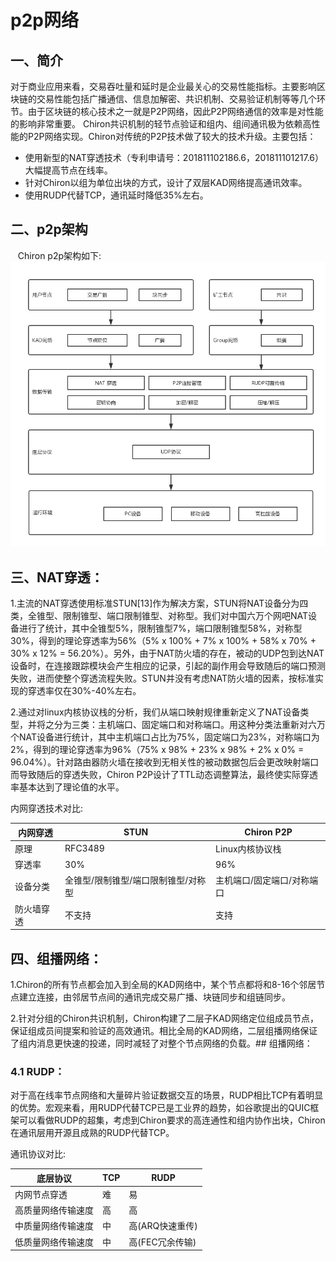 # p2p网络

## 一、简介
  对于商业应用来看，交易吞吐量和延时是企业最关心的交易性能指标。主要影响区块链的交易性能包括广播通信、信息加解密、共识机制、交易验证机制等等几个环节。由于区块链的核心技术之一就是P2P网络，因此P2P网络通信的效率是对性能的影响非常重要。
  Chiron共识机制的轻节点验证和组内、组间通讯极为依赖高性能的P2P网络实现。Chiron对传统的P2P技术做了较大的技术升级。主要包括：
  - 使用新型的NAT穿透技术（专利申请号：201811102186.6，201811101217.6）大幅提高节点在线率。
  - 针对Chiron以组为单位出块的方式，设计了双层KAD网络提高通讯效率。
  - 使用RUDP代替TCP，通讯延时降低35%左右。

## 二、p2p架构
   Chiron p2p架构如下:
 ![](p2p.png)

## 三、NAT穿透：

   1.主流的NAT穿透使用标准STUN[13]作为解决方案，STUN将NAT设备分为四类，全锥型、限制锥型、端口限制锥型、对称型。我们对中国六万个网吧NAT设备进行了统计，其中全锥型5%，限制锥型7%，端口限制锥型58%，对称型30%，得到的理论穿透率为56%（5% x 100% + 7% x 100% + 58% x 70% + 30% x 12% = 56.20%）。另外，由于NAT防火墙的存在，被动的UDP包到达NAT设备时，在连接跟踪模块会产生相应的记录，引起的副作用会导致随后的端口预测失败，进而使整个穿透流程失败。STUN并没有考虑NAT防火墙的因素，按标准实现的穿透率仅在30%-40%左右。
   
   2.通过对linux内核协议栈的分析，我们从端口映射规律重新定义了NAT设备类型，并将之分为三类：主机端口、固定端口和对称端口。用这种分类法重新对六万个NAT设备进行统计，其中主机端口占比为75%，固定端口为23%，对称端口为2%，得到的理论穿透率为96%（75% x 98% + 23% x 98% + 2% x 0% = 96.04%）。针对路由器防火墙在接收到无相关性的被动数据包后会更改映射端口而导致随后的穿透失败，Chiron P2P设计了TTL动态调整算法，最终使实际穿透率基本达到了理论值的水平。
   
   内网穿透技术对比:
   
   | 内网穿透 | STUN | Chiron P2P |
   | --- | --- | --- |
   | 原理 | RFC3489 | Linux内核协议栈 |
   | 穿透率 | 30% | 96% |
   | 设备分类 | 全锥型/限制锥型/端口限制锥型/对称型 | 主机端口/固定端口/对称端口 |
   | 防火墙穿透 | 不支持 | 支持 |
  
## 四、组播网络：
   1.Chiron的所有节点都会加入到全局的KAD网络中，某个节点都将和8-16个邻居节点建立连接，由邻居节点间的通讯完成交易广播、块链同步和组链同步。
   
   2.针对分组的Chiron共识机制，Chiron构建了二层子KAD网络定位组成员节点，保证组成员间提案和验证的高效通讯。相比全局的KAD网络，二层组播网络保证了组内消息更快速的投递，同时减轻了对整个节点网络的负载。## 组播网络：

### 4.1 RUDP：

   对于高在线率节点网络和大量碎片验证数据交互的场景，RUDP相比TCP有着明显的优势。宏观来看，用RUDP代替TCP已是工业界的趋势，如谷歌提出的QUIC框架可以看做RUDP的超集，考虑到Chiron要求的高连通性和组内协作出块，Chiron在通讯层用开源且成熟的RUDP代替TCP。
  
   通讯协议对比:
   
   | 底层协议 | TCP | RUDP |
   | --- | --- | --- |
   | 内网节点穿透 | 难 | 易 |
   | 高质量网络传输速度 | 高 | 高 |
   | 中质量网络传输速度 | 中 | 高(ARQ快速重传) |
   | 低质量网络传输速度 | 中 | 高(FEC冗余传输) |